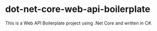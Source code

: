 # dot-net-core-web-api-boilerplate
This is a Web API Boilerplate project using .Net Core and written in C#.
